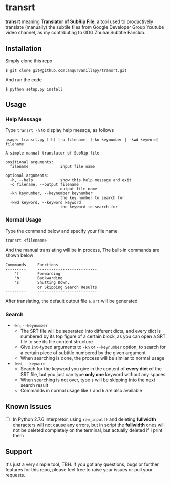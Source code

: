 transrt
=======

**transrt** meaning **Translator of SubRip File**, a tool used to
productively translate (manually) the subtile files from Google
Developer Group Youtube video channel, as my contributing to GDG
Zhuhai Subtitle Fanclub.

Installation
------------

Simply clone this repo

```
$ git clone git@github.com:anqurvanillapy/transrt.git
```

And run the code

```
$ python setup.py install
```

Usage
-----

### Help Message ###

Type `transrt -h` to display help mesage, as follows

```
usage: transrt.py [-h] [-o filename] [-kn keynumber | -kwd keyword] filename

A simple manual translator of SubRip file

positional arguments:
  filename              input file name

optional arguments:
  -h, --help            show this help message and exit
  -o filename, --output filename
                        output file name
  -kn keynumber, --keynumber keynumber
                        the key number to search for
  -kwd keyword, --keyword keyword
                        the keyword to search for

```

### Normal Usage ###

Type the command below and specify your file name

```
transrt <filename>
```

And the manual translating will be in process,
The built-in commands are shown below

```
Commmands     Functions
---------     --------------------------
    'f'       Forwarding
    'b'       Backwarding
    's'       Shutting Down,
              or Skipping Search Results
---------     --------------------------
```

After translating, the default output file `a.srt` will be generated

### Search ###

- `-kn`, `--keynumber`
    + The SRT file will be seperated into different dicts, and every
    dict is numbered by its top figure of a certain block, as you can
    open a SRT file to see its file content structure
    + Give `int`-typed arguments to `-kn` or `--keynumber` option, to
    search for a certain piece of subtitle numbered by the given
    argument
    + When searching is done, the process will be similar to normal
    usage
- `-kwd`, `--keyword`
    + Search for the keyword you give in the content of **every dict**
    of the SRT file, but you just can type **only one** keyword
    without any spaces
    + When searching is not over, type `s` will be skipping into the
    next search result
    + Commands in normal usage like `f` and `b` are also available

Known Issues
------------

* [ ] In Python 2.7.6 interpretor, using `raw_input()` and deleting
**fullwidth** characters will not cause any errors, but in script the
**fullwidth** ones will not be deleted completely on the terminal, but
actually deleted if I print them

Support
-------

It's just a very simple tool, TBH. If you got any questions, bugs or
further features for this repo, please feel free to raise your issues
or pull your requests.